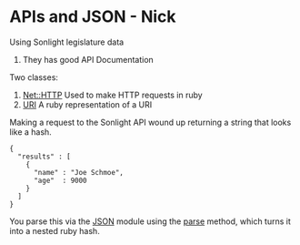 # APIs and JSON - Nick

Using Sonlight legislature data
1. They has good API Documentation

Two classes:
1. [Net::HTTP](http://ruby-doc.org/stdlib-2.0.0/libdoc/net/http/rdoc/Net/HTTP.html)
   Used to make HTTP requests in ruby
2. [URI](http://ruby-doc.org/stdlib-2.0.0/libdoc/uri/rdoc/URI.html)
   A ruby representation of a URI

Making a request to the Sonlight API wound up returning a string that looks like a hash.
```
{
  "results" : [
    {
      "name" : "Joe Schmoe",
      "age"  : 9000
    }
  ]
}
```
You parse this via the
[JSON](http://www.ruby-doc.org/stdlib-2.0.0/libdoc/json/rdoc/JSON.html) module
using the
[parse](http://www.ruby-doc.org/stdlib-2.0.0/libdoc/json/rdoc/JSON.html#method-i-parse)
method, which turns it into a nested ruby hash.

